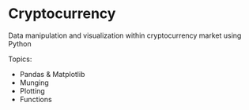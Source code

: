 # Cryptocurrency
Data manipulation and visualization within cryptocurrency market using Python

Topics:
- Pandas & Matplotlib
- Munging
- Plotting
- Functions




